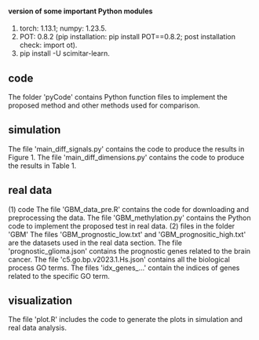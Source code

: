 #### version of some important Python modules
1. torch: 1.13.1; numpy: 1.23.5.
2. POT: 0.8.2 (pip installation: pip install POT==0.8.2; post installation check: import ot).
3. pip install -U scimitar-learn.

## code
The folder 'pyCode' contains Python function files to implement the proposed method and other methods used for comparison.

## simulation
The file 'main_diff_signals.py' contains the code to produce the results in Figure 1.
The file 'main_diff_dimensions.py' contains the code to produce the results in Table 1.

## real data
(1) code
The file 'GBM_data_pre.R' contains the code for downloading and preprocessing the data.
The file 'GBM_methylation.py' contains the Python code to implement the proposed test in real data.
(2) files in the folder 'GBM'
The files 'GBM_prognostic_low.txt' and 'GBM_prognositic_high.txt' are the datasets used in the real data section.
The file 'prognostic_glioma.json' contains the prognostic genes related to the brain cancer. 
The file 'c5.go.bp.v2023.1.Hs.json' contains all the biological process GO terms. 
The files 'idx_genes_...' contain the indices of genes related to the specific GO term.

## visualization
The file 'plot.R' includes the code to generate the plots in simulation and real data analysis.
